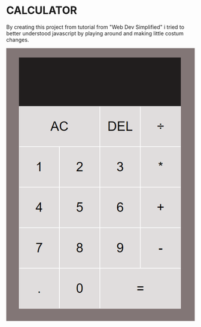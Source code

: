 # CALCULATOR

By creating this project from tutorial from "Web Dev Simplified" i tried to better understood javascript by playing around and making little costum changes.

<img src="./readme/Screenshot 2023-10-25 122540.png" alt="Alt text" title="Optional title">
